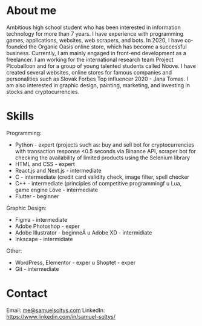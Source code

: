 # About me
Ambitious high school student who has been interested in information technology for more than 7 years. I
have experience with programming games, applications, websites, web scrapers, and bots. In 2020, I have co-founded the Organic Oasis online store, which has become a successful business. Currently, I am mainly engaged in front-end development as a freelancer. I am working for the international research team Project Picoballoon and for a group of young talented students called Noove. I have created several websites, online stores for famous companies and personalities such as Slovak Forbes Top influencer 2020 - Jana Tomas. I am also interested in graphic design, painting, marketing, and investing in stocks and cryptocurrencies.


# Skills 
Programming:
- Python - expert (projects such as: buy and sell bot for cryptocurrencies with transaction response <0.5 seconds via Binance API, scraper bot for checking the availability of limited products using the Selenium library
- HTML and CSS - expert
- React.js and Next.js - intermediate
- C - intermediate (credit card validity check, image filter, spell
checker
- C++ - intermediate (principles of competitive programmingf u Lua, game engine Löve - intermediate
- Flutter - beginner

Graphic Design:
- Figma - intermediate
- Adobe Photoshop - exper
- Adobe Illustrator - beginneÄ u Adobe XD - intermidiate
- Inkscape - intermidiate

Other:
- WordPress, Elementor - exper u Shoptet - exper
- Git - intermediate

# Contact
Email: [me@samuelsoltys.com](mailto:me@samuelsoltys.com)
LinkedIn: https://www.linkedin.com/in/samuel-soltys/
